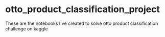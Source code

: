 # otto_product_classification_project
These are the notebooks I've created to solve otto product classification challenge on kaggle
